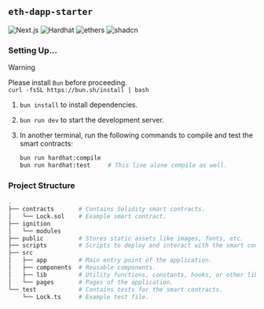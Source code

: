 ## `eth-dapp-starter`

![Next.js][Next.js] ![Hardhat][Hardhat] ![ethers][ethers] ![shadcn][shadcn]

### Setting Up...

> [!WARNING]
> Please install `Bun` before proceeding. <br> `curl -fsSL https://bun.sh/install | bash`

1. `bun install` to install dependencies.

2. `bun run dev` to start the development server.

3. In another terminal, run the following commands to compile and test the smart contracts:
	```bash
	bun run hardhat:compile
	bun run hardhat:test     # This line alone compile as well.
	```

### Project Structure

```bash
.
├── contracts       # Contains Solidity smart contracts.
│   └── Lock.sol    # Example smart contract.
├── ignition
│   └── modules
├── public          # Stores static assets like images, fonts, etc.
├── scripts         # Scripts to deploy and interact with the smart contracts.
├── src
│   ├── app         # Main entry point of the application.
│   ├── components  # Reusable components.
│   ├── lib         # Utility functions, constants, hooks, or other libraries.
│   └── pages       # Pages of the application.
└── test            # Contains tests for the smart contracts.
    └── Lock.ts     # Example test file.
```

<!-- Links -->

[Next.js]: https://img.shields.io/badge/Next.js-000000?style=for-the-badge&logo=next.js&logoColor=white
[Hardhat]: https://img.shields.io/badge/Hardhat-f0d614?style=for-the-badge&logo=hardhat&logoColor=white
[ethers]: https://img.shields.io/badge/ethers.js-6651FF?style=for-the-badge&logo=ethereum&logoColor=white
[shadcn]: https://img.shields.io/badge/shadcn/ui-000000?style=for-the-badge&logo=shadcn/ui&logoColor=white
